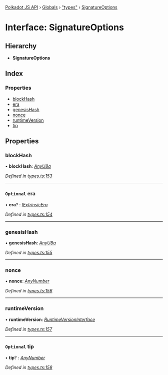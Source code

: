 [Polkadot JS API](../README.md) › [Globals](../globals.md) › ["types"](../modules/_types_.md) › [SignatureOptions](_types_.signatureoptions.md)

# Interface: SignatureOptions

## Hierarchy

* **SignatureOptions**

## Index

### Properties

* [blockHash](_types_.signatureoptions.md#blockhash)
* [era](_types_.signatureoptions.md#optional-era)
* [genesisHash](_types_.signatureoptions.md#genesishash)
* [nonce](_types_.signatureoptions.md#nonce)
* [runtimeVersion](_types_.signatureoptions.md#runtimeversion)
* [tip](_types_.signatureoptions.md#optional-tip)

## Properties

###  blockHash

• **blockHash**: *[AnyU8a](../modules/_types_.md#anyu8a)*

*Defined in [types.ts:153](https://github.com/polkadot-js/api/blob/db59fbff25/packages/types/src/types.ts#L153)*

___

### `Optional` era

• **era**? : *[IExtrinsicEra](_types_.iextrinsicera.md)*

*Defined in [types.ts:154](https://github.com/polkadot-js/api/blob/db59fbff25/packages/types/src/types.ts#L154)*

___

###  genesisHash

• **genesisHash**: *[AnyU8a](../modules/_types_.md#anyu8a)*

*Defined in [types.ts:155](https://github.com/polkadot-js/api/blob/db59fbff25/packages/types/src/types.ts#L155)*

___

###  nonce

• **nonce**: *[AnyNumber](../modules/_types_.md#anynumber)*

*Defined in [types.ts:156](https://github.com/polkadot-js/api/blob/db59fbff25/packages/types/src/types.ts#L156)*

___

###  runtimeVersion

• **runtimeVersion**: *[RuntimeVersionInterface](_types_.runtimeversioninterface.md)*

*Defined in [types.ts:157](https://github.com/polkadot-js/api/blob/db59fbff25/packages/types/src/types.ts#L157)*

___

### `Optional` tip

• **tip**? : *[AnyNumber](../modules/_types_.md#anynumber)*

*Defined in [types.ts:158](https://github.com/polkadot-js/api/blob/db59fbff25/packages/types/src/types.ts#L158)*
